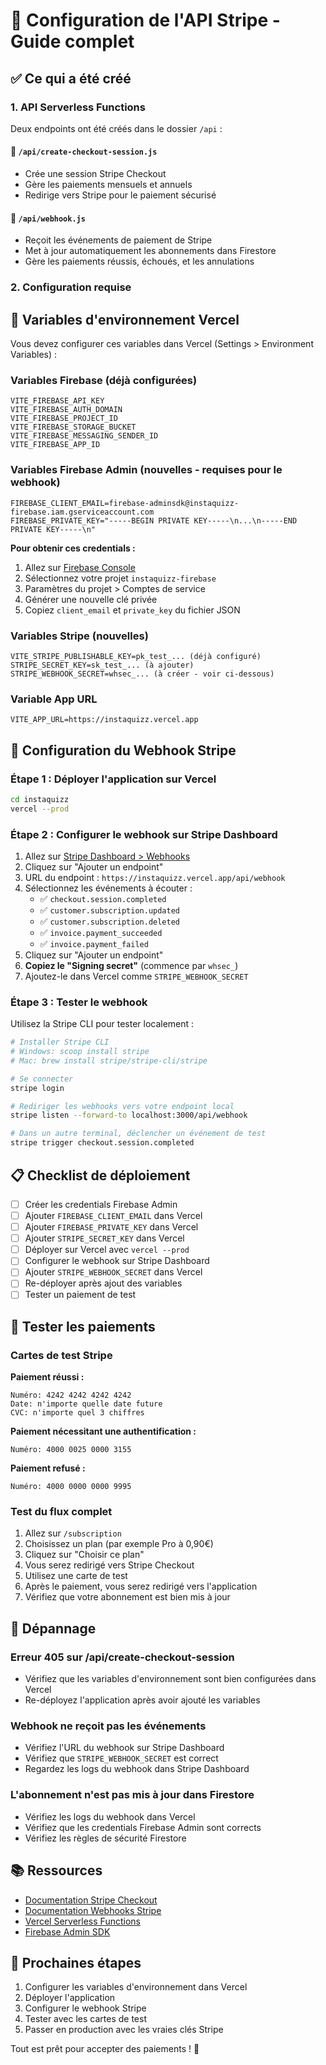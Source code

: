 # 🚀 Configuration de l'API Stripe - Guide complet

## ✅ Ce qui a été créé

### 1. API Serverless Functions

Deux endpoints ont été créés dans le dossier `/api` :

#### 📝 `/api/create-checkout-session.js`
- Crée une session Stripe Checkout
- Gère les paiements mensuels et annuels
- Redirige vers Stripe pour le paiement sécurisé

#### 🔔 `/api/webhook.js`
- Reçoit les événements de paiement de Stripe
- Met à jour automatiquement les abonnements dans Firestore
- Gère les paiements réussis, échoués, et les annulations

### 2. Configuration requise

## 🔐 Variables d'environnement Vercel

Vous devez configurer ces variables dans Vercel (Settings > Environment Variables) :

### Variables Firebase (déjà configurées)
```
VITE_FIREBASE_API_KEY
VITE_FIREBASE_AUTH_DOMAIN
VITE_FIREBASE_PROJECT_ID
VITE_FIREBASE_STORAGE_BUCKET
VITE_FIREBASE_MESSAGING_SENDER_ID
VITE_FIREBASE_APP_ID
```

### Variables Firebase Admin (nouvelles - requises pour le webhook)
```
FIREBASE_CLIENT_EMAIL=firebase-adminsdk@instaquizz-firebase.iam.gserviceaccount.com
FIREBASE_PRIVATE_KEY="-----BEGIN PRIVATE KEY-----\n...\n-----END PRIVATE KEY-----\n"
```

**Pour obtenir ces credentials :**
1. Allez sur [Firebase Console](https://console.firebase.google.com)
2. Sélectionnez votre projet `instaquizz-firebase`
3. Paramètres du projet > Comptes de service
4. Générer une nouvelle clé privée
5. Copiez `client_email` et `private_key` du fichier JSON

### Variables Stripe (nouvelles)
```
VITE_STRIPE_PUBLISHABLE_KEY=pk_test_... (déjà configuré)
STRIPE_SECRET_KEY=sk_test_... (à ajouter)
STRIPE_WEBHOOK_SECRET=whsec_... (à créer - voir ci-dessous)
```

### Variable App URL
```
VITE_APP_URL=https://instaquizz.vercel.app
```

## 🔧 Configuration du Webhook Stripe

### Étape 1 : Déployer l'application sur Vercel

```bash
cd instaquizz
vercel --prod
```

### Étape 2 : Configurer le webhook sur Stripe Dashboard

1. Allez sur [Stripe Dashboard > Webhooks](https://dashboard.stripe.com/webhooks)
2. Cliquez sur "Ajouter un endpoint"
3. URL du endpoint : `https://instaquizz.vercel.app/api/webhook`
4. Sélectionnez les événements à écouter :
   - ✅ `checkout.session.completed`
   - ✅ `customer.subscription.updated`
   - ✅ `customer.subscription.deleted`
   - ✅ `invoice.payment_succeeded`
   - ✅ `invoice.payment_failed`
5. Cliquez sur "Ajouter un endpoint"
6. **Copiez le "Signing secret"** (commence par `whsec_`)
7. Ajoutez-le dans Vercel comme `STRIPE_WEBHOOK_SECRET`

### Étape 3 : Tester le webhook

Utilisez la Stripe CLI pour tester localement :

```bash
# Installer Stripe CLI
# Windows: scoop install stripe
# Mac: brew install stripe/stripe-cli/stripe

# Se connecter
stripe login

# Rediriger les webhooks vers votre endpoint local
stripe listen --forward-to localhost:3000/api/webhook

# Dans un autre terminal, déclencher un événement de test
stripe trigger checkout.session.completed
```

## 📋 Checklist de déploiement

- [ ] Créer les credentials Firebase Admin
- [ ] Ajouter `FIREBASE_CLIENT_EMAIL` dans Vercel
- [ ] Ajouter `FIREBASE_PRIVATE_KEY` dans Vercel
- [ ] Ajouter `STRIPE_SECRET_KEY` dans Vercel
- [ ] Déployer sur Vercel avec `vercel --prod`
- [ ] Configurer le webhook sur Stripe Dashboard
- [ ] Ajouter `STRIPE_WEBHOOK_SECRET` dans Vercel
- [ ] Re-déployer après ajout des variables
- [ ] Tester un paiement de test

## 🧪 Tester les paiements

### Cartes de test Stripe

**Paiement réussi :**
```
Numéro: 4242 4242 4242 4242
Date: n'importe quelle date future
CVC: n'importe quel 3 chiffres
```

**Paiement nécessitant une authentification :**
```
Numéro: 4000 0025 0000 3155
```

**Paiement refusé :**
```
Numéro: 4000 0000 0000 9995
```

### Test du flux complet

1. Allez sur `/subscription`
2. Choisissez un plan (par exemple Pro à 0,90€)
3. Cliquez sur "Choisir ce plan"
4. Vous serez redirigé vers Stripe Checkout
5. Utilisez une carte de test
6. Après le paiement, vous serez redirigé vers l'application
7. Vérifiez que votre abonnement est bien mis à jour

## 🐛 Dépannage

### Erreur 405 sur /api/create-checkout-session
- Vérifiez que les variables d'environnement sont bien configurées dans Vercel
- Re-déployez l'application après avoir ajouté les variables

### Webhook ne reçoit pas les événements
- Vérifiez l'URL du webhook sur Stripe Dashboard
- Vérifiez que `STRIPE_WEBHOOK_SECRET` est correct
- Regardez les logs du webhook dans Stripe Dashboard

### L'abonnement n'est pas mis à jour dans Firestore
- Vérifiez les logs du webhook dans Vercel
- Vérifiez que les credentials Firebase Admin sont corrects
- Vérifiez les règles de sécurité Firestore

## 📚 Ressources

- [Documentation Stripe Checkout](https://stripe.com/docs/payments/checkout)
- [Documentation Webhooks Stripe](https://stripe.com/docs/webhooks)
- [Vercel Serverless Functions](https://vercel.com/docs/functions/serverless-functions)
- [Firebase Admin SDK](https://firebase.google.com/docs/admin/setup)

## 🎯 Prochaines étapes

1. Configurer les variables d'environnement dans Vercel
2. Déployer l'application
3. Configurer le webhook Stripe
4. Tester avec les cartes de test
5. Passer en production avec les vraies clés Stripe

Tout est prêt pour accepter des paiements ! 🎉

